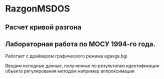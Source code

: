 # RazgonMSDOS
Расчет кривой разгона
------------
Лабораторная работа по МОСУ
1994-го года.
----
Работает с драйвером графического режима egavga.bgi

Вводим исподные данные, полученные по результатам идентификации объекта регулирования методом например аппроксимации
